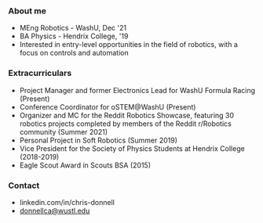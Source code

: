 ### About me
- MEng Robotics - WashU, Dec '21
- BA Physics - Hendrix College, '19
- Interested in entry-level opportunities in the field of robotics, with a focus on controls and automation

### Extracurriculars
- Project Manager and former Electronics Lead for WashU Formula Racing (Present)
- Conference Coordinator for oSTEM@WashU (Present)
- Organizer and MC for the Reddit Robotics Showcase, featuring 30 robotics projects completed by members of the 
Reddit r/Robotics community (Summer 2021)
- Personal Project in Soft Robotics (Summer 2019)
- Vice President for the Society of Physics Students at Hendrix College (2018-2019) 
- Eagle Scout Award in Scouts BSA (2015) 

### Contact
- linkedin.com/in/chris-donnell
- donnellca@wustl.edu


<!---
donnellca/donnellca is a ✨ special ✨ repository because its `README.md` (this file) appears on your GitHub profile.
You can click the Preview link to take a look at your changes.
--->
